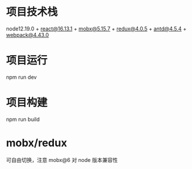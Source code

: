 # 项目技术栈

node12.19.0 + react@16.13.1 + mobx@5.15.7 + redux@4.0.5 + antd@4.5.4 + webpack@4.43.0

# 项目运行

npm run dev

# 项目构建

npm run build

# mobx/redux

可自由切换，注意 mobx@6 对 node 版本兼容性
